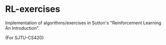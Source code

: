 # RL-exercises

Implementation of algorithms/exercises in Sutton's  "Reinforcement Learning An Introduction".



(For SJTU-CS420)